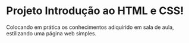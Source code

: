 # Projeto Introdução ao HTML e CSS!

Colocando em prática os conhecimentos adiquirido em sala de aula, estilizando uma página web simples.